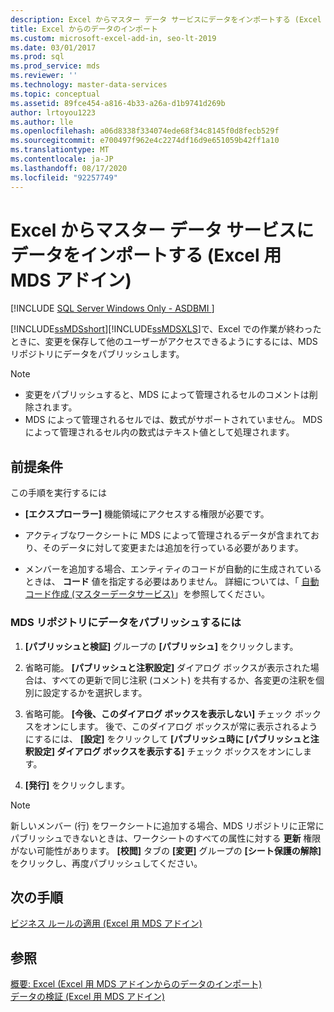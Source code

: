 ```yaml
---
description: Excel からマスター データ サービスにデータをインポートする (Excel 用 MDS アドイン)
title: Excel からのデータのインポート
ms.custom: microsoft-excel-add-in, seo-lt-2019
ms.date: 03/01/2017
ms.prod: sql
ms.prod_service: mds
ms.reviewer: ''
ms.technology: master-data-services
ms.topic: conceptual
ms.assetid: 89fce454-a816-4b33-a26a-d1b9741d269b
author: lrtoyou1223
ms.author: lle
ms.openlocfilehash: a06d8338f334074ede68f34c8145f0d8fecb529f
ms.sourcegitcommit: e700497f962e4c2274df16d9e651059b42ff1a10
ms.translationtype: MT
ms.contentlocale: ja-JP
ms.lasthandoff: 08/17/2020
ms.locfileid: "92257749"
---
```

# <a name="import-data-from-excel-to-master-data-services-mds-add-in-for-excel"></a>Excel からマスター データ サービスにデータをインポートする (Excel 用 MDS アドイン)

[!INCLUDE [SQL Server Windows Only - ASDBMI ](../../includes/applies-to-version/sql-windows-only-asdbmi.md)]

  [!INCLUDE[ssMDSshort](../../includes/ssmdsshort-md.md)][!INCLUDE[ssMDSXLS](../../includes/ssmdsxls-md.md)]で、Excel での作業が終わったときに、変更を保存して他のユーザーがアクセスできるようにするには、MDS リポジトリにデータをパブリッシュします。  
  
> [!NOTE]
>  -   変更をパブリッシュすると、MDS によって管理されるセルのコメントは削除されます。  
> -   MDS によって管理されるセルでは、数式がサポートされていません。 MDS によって管理されるセル内の数式はテキスト値として処理されます。  
  
## <a name="prerequisites"></a>前提条件  
 この手順を実行するには  
  
-   **[エクスプローラー]** 機能領域にアクセスする権限が必要です。  
  
-   アクティブなワークシートに MDS によって管理されるデータが含まれており、そのデータに対して変更または追加を行っている必要があります。  
  
-   メンバーを追加する場合、エンティティのコードが自動的に生成されているときは、 **コード** 値を指定する必要はありません。 詳細については、「 [自動コード作成 &#40;マスターデータサービス&#41;](../../master-data-services/automatic-code-creation-master-data-services.md)」を参照してください。  
  
### <a name="to-publish-data-to-the-mds-repository"></a>MDS リポジトリにデータをパブリッシュするには  
  
1.  **[パブリッシュと検証]** グループの **[パブリッシュ]** をクリックします。  
  
2.  省略可能。 **[パブリッシュと注釈設定]** ダイアログ ボックスが表示された場合は、すべての更新で同じ注釈 (コメント) を共有するか、各変更の注釈を個別に設定するかを選択します。  
  
3.  省略可能。 **[今後、このダイアログ ボックスを表示しない]** チェック ボックスをオンにします。 後で、このダイアログ ボックスが常に表示されるようにするには、 **[設定]** をクリックして **[パブリッシュ時に [パブリッシュと注釈設定] ダイアログ ボックスを表示する]** チェック ボックスをオンにします。  
  
4.  **[発行]** をクリックします。  
  
> [!NOTE]  
>  新しいメンバー (行) をワークシートに追加する場合、MDS リポジトリに正常にパブリッシュできないときは、ワークシートのすべての属性に対する **更新** 権限がない可能性があります。 **[校閲]** タブの **[変更]** グループの **[シート保護の解除]** をクリックし、再度パブリッシュしてください。  
  
## <a name="next-steps"></a>次の手順  
 [ビジネス ルールの適用 (Excel 用 MDS アドイン)](../../master-data-services/microsoft-excel-add-in/apply-business-rules-mds-add-in-for-excel.md)  
  
## <a name="see-also"></a>参照  
 [概要: Excel &#40;Excel 用 MDS アドインからのデータのインポート&#41;](../../master-data-services/microsoft-excel-add-in/overview-importing-data-from-excel-mds-add-in-for-excel.md)   
 [データの検証 (Excel 用 MDS アドイン)](../../master-data-services/microsoft-excel-add-in/validating-data-mds-add-in-for-excel.md)  
  
  
